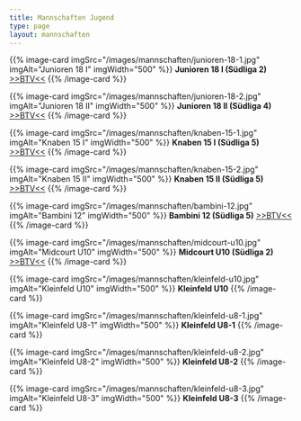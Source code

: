 ```yaml
---
title: Mannschaften Jugend
type: page
layout: mannschaften
---
```


{{% image-card imgSrc="/images/mannschaften/junioren-18-1.jpg" imgAlt="Junioren 18 I" imgWidth="500" %}}
**Junioren 18 I (Südliga 2)** <a href="https://www.btv.de/de/spielbetrieb/tabelle-spielplan.html?groupid=2078876" target="_blank">>>BTV<<</a>
{{% /image-card %}}

{{% image-card imgSrc="/images/mannschaften/junioren-18-2.jpg" imgAlt="Junioren 18 II" imgWidth="500" %}}
**Junioren 18 II (Südliga 4)** <a href="https://www.btv.de/de/spielbetrieb/tabelle-spielplan.html?groupid=2078912" target="_blank">>>BTV<<</a>
{{% /image-card %}}

{{% image-card imgSrc="/images/mannschaften/knaben-15-1.jpg" imgAlt="Knaben 15 I" imgWidth="500" %}}
**Knaben 15 I (Südliga 5)** <a href="https://www.btv.de/de/spielbetrieb/tabelle-spielplan.html?groupid=2078999" target="_blank">>>BTV<<</a>
{{% /image-card %}}

{{% image-card imgSrc="/images/mannschaften/knaben-15-2.jpg" imgAlt="Knaben 15 II" imgWidth="500" %}}
**Knaben 15 II (Südliga 5)** <a href="https://www.btv.de/de/spielbetrieb/tabelle-spielplan.html?groupid=2078997" target="_blank">>>BTV<<</a>
{{% /image-card %}}

{{% image-card imgSrc="/images/mannschaften/bambini-12.jpg" imgAlt="Bambini 12" imgWidth="500" %}}
**Bambini 12 (Südliga 5)** <a href="https://www.btv.de/de/spielbetrieb/tabelle-spielplan.html?groupid=2079175" target="_blank">>>BTV<<</a>
{{% /image-card %}}

{{% image-card imgSrc="/images/mannschaften/midcourt-u10.jpg" imgAlt="Midcourt U10" imgWidth="500" %}}
**Midcourt U10 (Südliga 2)** <a href="https://www.btv.de/de/spielbetrieb/tabelle-spielplan.html?groupid=2079250" target="_blank">>>BTV<<</a>
{{% /image-card %}}

{{% image-card imgSrc="/images/mannschaften/kleinfeld-u10.jpg" imgAlt="Kleinfeld U10" imgWidth="500" %}}
**Kleinfeld U10**
{{% /image-card %}}

{{% image-card imgSrc="/images/mannschaften/kleinfeld-u8-1.jpg" imgAlt="Kleinfeld U8-1" imgWidth="500" %}}
**Kleinfeld U8-1**
{{% /image-card %}}

{{% image-card imgSrc="/images/mannschaften/kleinfeld-u8-2.jpg" imgAlt="Kleinfeld U8-2" imgWidth="500" %}}
**Kleinfeld U8-2**
{{% /image-card %}}

{{% image-card imgSrc="/images/mannschaften/kleinfeld-u8-3.jpg" imgAlt="Kleinfeld U8-3" imgWidth="500" %}}
**Kleinfeld U8-3**
{{% /image-card %}}
